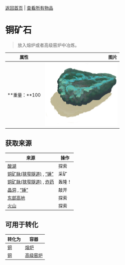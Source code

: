 [返回首页](index.md)   |  [查看所有物品](object.md)
# 铜矿石  
> 放入熔炉或者高级窑炉中冶炼。  
  
  属性  |   图片   
 ----  |  ----:   
 **重量：**100  |  ![](Sprite/CopperOre.png)   
  
## 获取来源  
来源  |  操作  
----  |  ----  
[酸湖](AcidLake.md)  |  探索  
[铜矿脉(狭窄隧道)](CopperVein.md) , [“锤”](tag_Hammer.md)  |  采矿  
[铜矿脉(狭窄隧道)](CopperVein.md) , [炸药](DynamiteOn.md)  |  轰隆！  
[晶洞](Geode.md) , [“锤”](tag_Hammer.md)  |  敲开  
[东部高地](HighlandsEastern.md)  |  探索  
[火山](Volcano.md)  |  探索  
## 可用于转化  
转化为  |  容器  
----  |  ----  
[铜](Copper.md)  |  [熔炉](Forge.md)  
[铜](Copper.md)  |  [高级窑炉](KilnAdvanced.md)  
